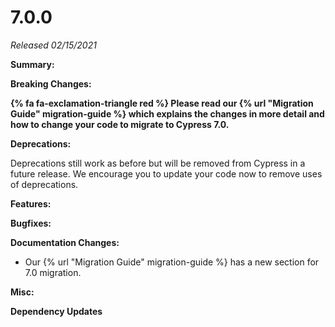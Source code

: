 # 7.0.0

*Released 02/15/2021*

**Summary:**

**Breaking Changes:**

**{% fa fa-exclamation-triangle red %} Please read our {% url "Migration Guide" migration-guide %} which explains the changes in more detail and how to change your code to migrate to Cypress 7.0.**

**Deprecations:**

Deprecations still work as before but will be removed from Cypress in a future release. We encourage you to update your code now to remove uses of deprecations.

**Features:**

**Bugfixes:**

**Documentation Changes:**

- Our {% url "Migration Guide" migration-guide %} has a new section for 7.0 migration.

**Misc:**

**Dependency Updates**
